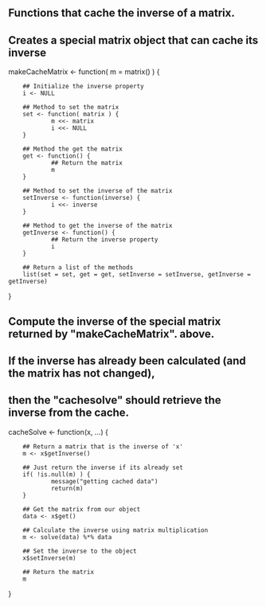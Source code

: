 ## Functions that cache the inverse of a matrix.

## Creates a special matrix object that can cache its inverse
makeCacheMatrix <- function( m = matrix() ) {
        
        ## Initialize the inverse property
        i <- NULL
        
        ## Method to set the matrix
        set <- function( matrix ) {
                m <<- matrix
                i <<- NULL
        }
        
        ## Method the get the matrix
        get <- function() {
                ## Return the matrix
                m
        }
        
        ## Method to set the inverse of the matrix
        setInverse <- function(inverse) {
                i <<- inverse
        }
        
        ## Method to get the inverse of the matrix
        getInverse <- function() {
                ## Return the inverse property
                i
        }
        
        ## Return a list of the methods
        list(set = set, get = get, setInverse = setInverse, getInverse = getInverse)
}


## Compute the inverse of the special matrix returned by "makeCacheMatrix". above.
## If the inverse has already been calculated (and the matrix has not changed), 
## then the "cachesolve" should retrieve the inverse from the cache.
cacheSolve <- function(x, ...) {
        
        ## Return a matrix that is the inverse of 'x'
        m <- x$getInverse()
        
        ## Just return the inverse if its already set
        if( !is.null(m) ) {
                message("getting cached data")
                return(m)
        }
        
        ## Get the matrix from our object
        data <- x$get()
        
        ## Calculate the inverse using matrix multiplication
        m <- solve(data) %*% data
        
        ## Set the inverse to the object
        x$setInverse(m)
        
        ## Return the matrix
        m
}




